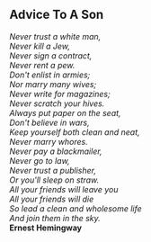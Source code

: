 ## Advice To A Son
*Never trust a white man,<br>
Never kill a Jew,<br>
Never sign a contract,<br>
Never rent a pew.<br>
Don't enlist in armies;<br>
Nor marry many wives;<br>
Never write for magazines;<br>
Never scratch your hives.<br>
Always put paper on the seat,<br>
Don't believe in wars,<br>
Keep yourself both clean and neat,<br>
Never marry whores.<br>
Never pay a blackmailer,<br>
Never go to law,<br>
Never trust a publisher,<br>
Or you'll sleep on straw.<br>
All your friends will leave you<br>
All your friends will die<br>
So lead a clean and wholesome life<br>
And join them in the sky.<br>*
**Ernest Hemingway**

